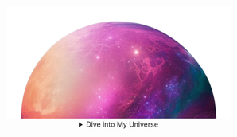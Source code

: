 
<div align="center">


<div align="center">
  <img src="planet1-removebg-preview.png" alt="Top of world" width="450">


<details>
<summary>Dive into My Universe</summary>

[comment]: <> (View Counter)
<br>
<div>
  <div align=center>
      <img src="Cyborg-3-removebg-preview.png" width="280">
  </div>
<div align="center">
    <a href="https://git.io/typing-svg">
        <img src="https://readme-typing-svg.demolab.com?font=VT323&size=35&duration=3500&pause=300&color=800080&center=true&vCenter=true&width=500&lines=Hey%2C+I'm+Daniel+Morales;Welcome+to+my+profile!;Enthusiast+about+QA+automation;Detail-oriented+and+ambitious;Programming+lover;Confident+and+dedicated;Guitar+player" alt="Typing SVG" />
    </a>
</div>


</div>

<details>
<summary>About me</summary>

<div align="left">

/**
 * Represents me as an AI Engineer.
 * @constructor
 * @param {string} city - Bogota, Colombia.
 * @param {string} languages - Spanish, English, Italian.
 * @param {string} specialization - AI Engineering, GEN AI automation, QA automation.
 * @param {string} interests - AI systems, machine learning, RAG, vectorization, QA, problem-solving.
 * @param {string} hobbies - Reading, exploring AI models, watching sports & playing music.
 * @param {string} education - BSc CompSci, University of the People.
 * @param approachable Open for innovative AI project collaborations.
 * @param {string} strength - Resolute, analytical thinking.
 * @param {string} weakness - Perfectionism.
 * @param {Date} birthday - 20th of August 1998.
 * @throws {Punch} To any bugs or AI model issues.
 * @returns {Object} Daniel.
 */

```

</div>
</details>

<details>
<summary>Tools</summary>
<div>
  <p style="display: inline-block;" align="center">
    <kbd>
      <kbd>Programming Languages</kbd>
      <br>
      <br>
      <img width="30px" src="https://cdn.jsdelivr.net/gh/devicons/devicon/icons/python/python-original.svg" /> 
      <img width="30px" src="https://cdn.jsdelivr.net/gh/devicons/devicon/icons/java/java-plain.svg" /> 
      <img width="30px" src="https://cdn.jsdelivr.net/gh/devicons/devicon/icons/javascript/javascript-original.svg" /> 
    </kbd>
  </p>

  <p style="display: inline-block;" align="center">
    <kbd>
      <kbd>Database</kbd>
      <br>
      <br>
      <img width="30px" src="https://img.shields.io/badge/MySQL-4479A1?style=for-the-badge&logo=mysql&logoColor=white" />
      <img width="30px" src="https://cdn.jsdelivr.net/gh/devicons/devicon/icons/postgresql/postgresql-original.svg" />
      <img width="30px" src="https://cdn.jsdelivr.net/gh/devicons/devicon/icons/mongodb/mongodb-plain.svg" />
    </kbd>
  </p>

  <p style="display: inline-block;" align="center">
    <kbd>
      <kbd>System, Networking & Deployment</kbd>
      <br>
      <br>
      <img width="30px" src="https://cdn.jsdelivr.net/gh/devicons/devicon/icons/heroku/heroku-plain.svg" />
      <img width="30px" src="https://cdn.jsdelivr.net/gh/devicons/devicon/icons/git/git-plain.svg" />
      <img width="30px" src="https://cdn.jsdelivr.net/gh/devicons/devicon/icons/docker/docker-plain.svg" />
    </kbd>
  </p>

  <p style="display: inline-block;" align="center">
    <kbd>
      <kbd>Terminal Scripts</kbd>
      <br>
      <br>
      <img width="30px" src="https://cdn.jsdelivr.net/gh/devicons/devicon/icons/bash/bash-original.svg" />
      <img width="30px" src="https://cdn.jsdelivr.net/gh/devicons/devicon/icons/vim/vim-original.svg" />
    </kbd>
  </p>

  <p style="display: inline-block;" align="center">
    <kbd>
      <kbd>Tools</kbd>
      <br>
      <br>
      <img width="30px" src="https://cdn.jsdelivr.net/gh/devicons/devicon/icons/vscode/vscode-original.svg" />
      <img width="30px" src="https://cdn.jsdelivr.net/gh/devicons/devicon/icons/jupyter/jupyter-original.svg" />
      <img width="30px" src="https://cdn.jsdelivr.net/gh/devicons/devicon/icons/intellij/intellij-original.svg" />
    </kbd>
  </p>
</div>
</details>


<details>
  <summary>Quote</summary>
  <br>
  One of my favourite quotes
  <blockquote>
    "It’s not that I’m so smart, it’s just that I stay with problems longer."
    <br><strong>Albert Einstein</strong>
  </blockquote>
</details>


<details>
<summary>What can I do for you?</summary>
<table style="border: none">
  <tr>
  <td width="50%" valign="top">

## Let's Work on Your Project Together!

If you have any questions about QA, programming, or anything else related to technology, feel free to <a href="mailto:dm34mg@gmail.com">contact me by email</a>. I'm always open to discussions and collaborations.


  </td>
  <td width="50%" valign="top">

## It's not perfect, isn't it?

**<img alt="Feedback" src="https://img.shields.io/badge/Ask%20me-anything-1abc9c.svg">**

<blockquote>“I think it’s very important to have a feedback loop, where you’re constantly thinking about what you’ve done and how you could be doing it better.”
<br><strong>– Elon Musk</strong></blockquote>

  </td>
  </tr>
</table>
</details>

</details>

<div align="center">
  <img src="planet2-removebg-preview.png" alt="Button of my world" width="450">

</div>

<div align=center>
  <a href="https://www.linkedin.com/in/daniel-morales-117085197/"><img src="https://img.shields.io/static/v1?style=for-the-badge&message=LinkedIn&color=0A66C2&logo=LinkedIn&logoColor=FFFFFF&label=" alt="LinkedIn" /></a>
  <a href="mailto:dm34mg@gmail.com?subject=Hi%20Daniel%20,%20nice%20to%20meet%20you!"><img alt="Email" src="https://img.shields.io/static/v1?style=for-the-badge&message=Gmail&color=EA4335&logo=Gmail&logoColor=FFFFFF&label=" /></a>
</div>

